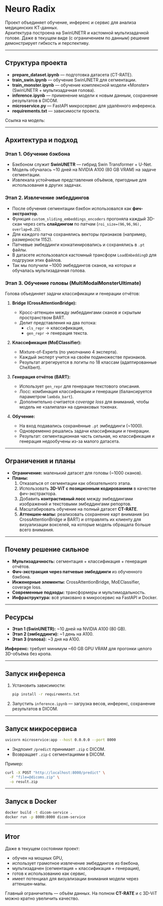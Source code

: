 # Neuro Radix

Проект объединяет обучение, инференс и сервис для анализа медицинских КТ-данных.  
Архитектура построена на SwinUNETR и кастомной мультизадачной голове. Даже в текущем виде (с ограничением по данным) решение демонстрирует гибкость и перспективу.

---

## Структура проекта

- **prepare_dataset.ipynb** — подготовка датасета (CT-RATE).  
- **train_swin.ipynb** — обучение SwinUNETR для сегментации.  
- **train_monster.ipynb** — обучение комплексной модели «Monster» (SwinUNETR + мультизадачная голова).  
- **inference.ipynb** — применение модели к новым данным, сохранение результатов в DICOM.  
- **microservice.py** — FastAPI микросервис для удалённого инференса.  
- **requirements.txt** — зависимости проекта.  

Ссылка на модель: 

---

## Архитектура и подход

### Этап 1. Обучение бэкбона
- Бэкбоном служит **SwinUNETR** — гибрид Swin Transformer + U-Net.  
- Модель обучалась ~10 дней на NVIDIA A100 (80 GB VRAM) на задаче сегментации.  
- Извлекала устойчивые представления объёмов, пригодные для использования в других задачах.

### Этап 2. Извлечение эмбеддингов
- После обучения сегментации бэкбон использовался как **фич-экстрактор**.  
- Функция `custom_sliding_embeddings_encoders` прогоняла каждый 3D-скан через сеть **слайдингом** по патчам (`roi_size=(96,96,96), overlap=0.25`).  
- Для каждого патча сохранялись векторы признаков (например, размерности 1152).  
- Патчевые эмбеддинги конкатинировались и сохранялись в `.pt` файлы.  
- В датасете использовался кастомный трансформ `LoadEmbeddingD` для подгрузки этих файлов.  
- Так мы получили ~1000 эмбеддингов сканов, на которых и обучалась мультизадачная голова.

### Этап 3. Обучение головы (MultiModalMonsterUltimate)
Голова объединяет задачи классификации и генерации отчётов:  

1. **Bridge (CrossAttentionBridge):**  
   - Кросс-аттеншен между эмбеддингами сканов и скрытым пространством BART.  
   - Делит представления на два потока:  
     - `cls_repr` → классификация,  
     - `gen_repr` → генерация текста.  

2. **Классификация (MoEClassifier):**  
   - Mixture-of-Experts (по умолчанию 4 эксперта).  
   - Каждый эксперт учится на своём подмножестве признаков.  
   - Результат агрегируется в логиты по 18 классам (адаптированные CheXbert).  

3. **Генерация отчётов (BART):**  
   - Использует `gen_repr` для генерации текстового описания.  
   - Лосс: комбинация классификации и генерации (балансируется параметром `lambda_bart`).  
   - Дополнительно считается *coverage loss* для вниманий, чтобы модель не «залипала» на одинаковых токенах.  

4. **Обучение:**  
   - На вход подавались сохранённые `.pt` эмбеддинги (~1000).  
   - Одновременно решались задачи классификации и генерации.  
   - Результат: сегментационная часть сильная, но классификация и генерация недообучены из-за малого датасета.  

---

## Ограничения и планы

- **Ограничение:** маленький датасет для головы (~1000 сканов).  
- **Планы:**  
  1. Отказаться от сегментации как обязательного этапа.  
  2. Использовать **3D-ViT с позиционным кодированием** в качестве фич-экстрактора.  
  3. Добавить **контрастивный лосс** между эмбеддингами изображений и текстовыми эмбеддингами репортов.  
  4. Масштабировать обучение на полный датасет **CT-RATE**.  
  5. **Аттеншен-мапы:** реализовать сохранение карт внимания (из CrossAttentionBridge и BART) и отправлять их клиенту для визуализации вокселей, на которые модель обращала больше всего внимания.  

---

## Почему решение сильное

- **Мультизадачность:** сегментация + классификация + генерация отчётов.  
- **Фич-экстракция через патчевые эмбеддинги** из обученного бэкбона.  
- **Инженерные элементы:** CrossAttentionBridge, MoEClassifier, coverage loss.  
- **Современные подходы:** трансформеры и мультимодальность.  
- **Инфраструктура:** всё упаковано в микросервис на FastAPI и Docker.

---

## Ресурсы

- **Этап 1 (SwinUNETR):** ~10 дней на NVIDIA A100 (80 GB).  
- **Этап 2 (эмбеддинги):** ~1 день на A100.  
- **Этап 3 (голова):** ~3 дня на A100.  

**Инференс:** требует минимум ~60 GB GPU VRAM для прогонки целого 3D-объёма без кропа.  

---

## Запуск инференса

1. Установить зависимости:
   ```bash
   pip install -r requirements.txt
   ```
2. Запустить `inference.ipynb` — загрузка весов, инференс, сохранение результатов в DICOM.  

---

## Запуск микросервиса

```bash
uvicorn microservice:app --host 0.0.0.0 --port 8000
```

- Эндпоинт `/predict` принимает `.zip` с DICOM.  
- Возвращает `.zip` с сегментациями в DICOM.  

Пример:
```bash
curl -X POST "http://localhost:8000/predict" \
  -F "file=@dicoms.zip" \
  -o result.zip
```

---

## Запуск в Docker

```bash
docker build -t dicom-service .
docker run -p 8000:8000 dicom-service
```

---

## Итог

Даже в текущем состоянии проект:  
- обучен на мощных GPU,  
- использует грамотное извлечение эмбеддингов из бэкбона,  
- мультизадачен (сегментация + классификация + генерация),  
- готов к использованию как сервис,  
- имеет потенциал для визуализации внимания модели через аттеншен-мапы.  

Главный ограничитель — объём данных. На полном **CT-RATE** и с 3D-ViT можно кратно увеличить качество.
